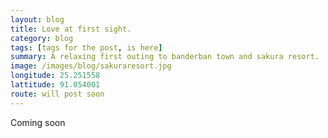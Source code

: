 ```yaml
---
layout: blog
title: Love at first sight.
category: blog
tags: [tags for the post, is here]  
summary: A relaxing first outing to banderban town and sakura resort.
image: /images/blog/sakuraresort.jpg
longitude: 25.251558
lattitude: 91.054001
route: will post soon
---
```



Coming soon